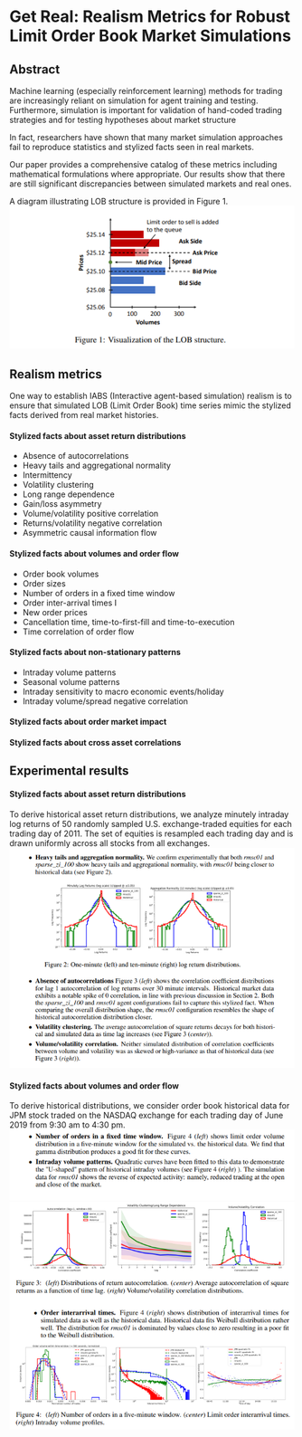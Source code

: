 # Get Real: Realism Metrics for Robust Limit Order Book Market Simulations

## Abstract

Machine learning (especially reinforcement learning) methods for trading are increasingly reliant on simulation for agent training and testing. Furthermore, simulation is important for validation of hand-coded trading strategies and for testing hypotheses about market structure

In fact, researchers have shown that many market simulation approaches fail to reproduce statistics and stylized facts seen in real markets.

Our paper provides a comprehensive catalog of these metrics including mathematical formulations where appropriate. Our results show that there are still significant discrepancies between simulated markets and real ones.

A diagram illustrating LOB structure is provided in Figure 1.
![](2021-11-04-09-53-25.png)

##  Realism metrics
One way to establish IABS (Interactive agent-based simulation) realism is to ensure that simulated LOB (Limit Order Book) time series mimic the stylized facts derived from real market histories.

#### Stylized facts about asset return distributions
- Absence of autocorrelations
- Heavy tails and aggregational normality
- Intermittency
- Volatility clustering
- Long range dependence 
- Gain/loss asymmetry
- Volume/volatility positive correlation
- Returns/volatility negative correlation
- Asymmetric causal information flow 

#### Stylized facts about volumes and order flow
- Order book volumes
- Order sizes
- Number of orders in a fixed time window
- Order inter-arrival times I
- New order prices 
- Cancellation time, time-to-first-fill and time-to-execution
- Time correlation of order flow

#### Stylized facts about non-stationary patterns
- Intraday volume patterns
- Seasonal volume patterns
- Intraday sensitivity to macro economic events/holiday
- Intraday volume/spread negative correlation

#### Stylized facts about order market impact

#### Stylized facts about cross asset correlations

## Experimental results
####  Stylized facts about asset return distributions
To derive historical asset return distributions, we analyze minutely intraday log returns of 50 randomly sampled U.S. exchange-traded equities for each trading day of 2011. The set of equities is resampled each trading day and is drawn uniformly across all stocks from all exchanges.
![](2021-11-04-18-02-03.png)

#### Stylized facts about volumes and order flow
To derive historical distributions, we consider order book historical data for JPM stock traded on the NASDAQ exchange for each trading day of June 2019 from 9:30 am to 4:30 pm.
![](2021-11-04-18-03-21.png)
![](2021-11-04-18-03-37.png)